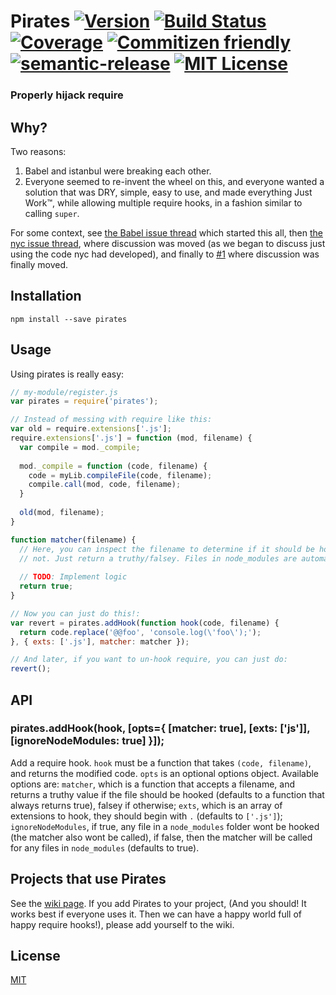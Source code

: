 # Pirates [![Version][version-badge]][npm-link] [![Build Status][build-badge]][build-link] [![Coverage][codecov-badge]][codecov-link] [![Commitizen friendly][cz-badge]][cz-link] [![semantic-release][sr-badge]][sr-link] [![MIT License][license-badge]][license-link]

### Properly hijack require

[version-badge]: 	https://img.shields.io/npm/v/pirates.svg   "npm version"
[downloads-badge]: https://img.shields.io/npm/dm/pirates.svg "npm downloads"
[npm-link]:  http://npm.im/pirates                           "npm"

[codecov-badge]: https://img.shields.io/codecov/c/github/ariporad/pirates/master.svg?style=flat "codecov"
[codecov-link]: https://codecov.io/gh/ariporad/pirates "codecov"

[license-badge]: https://img.shields.io/npm/l/express.svg    "MIT License"
[license-link]:  http://ariporad.mit-license.org             "MIT License"

[build-badge]: https://travis-ci.org/ariporad/pirates.svg                   "Travis CI Build Status"
[build-link]:  https://travis-ci.org/ariporad/pirates                       "Travis CI Build Status"

[cz-badge]: https://img.shields.io/badge/commitizen-friendly-brightgreen.svg "Commitizen friendly"
[cz-link]: http://commitizen.github.io/cz-cli/                               "Commitizen friendly"

[sr-badge]: https://img.shields.io/badge/%20%20%F0%9F%93%A6%F0%9F%9A%80-semantic--release-e10079.svg
[sr-link]: https://github.com/semantic-release/semantic-release

[//]: # "This comes last, as it's really long"
[//]: # "These are currently disabled"
[coverage-badge]: https://coveralls.io/repos/ariporad/pirates/badge.svg?branch=master&service=github "Code Coverage"
[coverage-link]: https://coveralls.io/github/ariporad/pirates?branch=master                          "Code Coverage"

## Why?

Two reasons:
1. Babel and istanbul were breaking each other.
2. Everyone seemed to re-invent the wheel on this, and everyone wanted a solution that was DRY, simple, easy to use, 
and made everything Just Work™, while allowing multiple require hooks, in a fashion similar to calling `super`.

For some context, see [the Babel issue thread][] which started this all, then [the nyc issue thread][], where 
discussion was moved (as we began to discuss just using the code nyc had developed), and finally to [#1][issue-1] 
where discussion was finally moved.

[the Babel issue thread]: https://github.com/babel/babel/pull/3062 "Babel Issue Thread"
[the nyc issue thread]: https://github.com/bcoe/nyc/issues/70 "NYC Issue Thread"
[issue-1]: https://github.com/ariporad/pirates/issues/1 "Issue #1"

## Installation

    npm install --save pirates

## Usage

Using pirates is really easy:
```javascript
// my-module/register.js
var pirates = require('pirates');

// Instead of messing with require like this:
var old = require.extensions['.js'];
require.extensions['.js'] = function (mod, filename) {
  var compile = mod._compile;
  
  mod._compile = function (code, filename) {
    code = myLib.compileFile(code, filename);
    compile.call(mod, code, filename);
  }
  
  old(mod, filename);
}

function matcher(filename) {
  // Here, you can inspect the filename to determine if it should be hooked or 
  // not. Just return a truthy/falsey. Files in node_modules are automatically ignored, unless otherwise specified (see below).
  
  // TODO: Implement logic
  return true;
}

// Now you can just do this!:
var revert = pirates.addHook(function hook(code, filename) {
  return code.replace('@@foo', 'console.log(\'foo\');');
}, { exts: ['.js'], matcher: matcher });

// And later, if you want to un-hook require, you can just do:
revert();
```

## API

### pirates.addHook(hook, [opts={ [matcher: true], [exts: ['js']], [ignoreNodeModules: true] }]);
Add a require hook. `hook` must be a function that takes `(code, filename)`, and returns the modified code. `opts` is
an optional options object. Available options are: `matcher`, which is a function that accepts a filename, and 
returns a truthy value if the file should be hooked (defaults to a function that always returns true), falsey if 
otherwise; `exts`, which is an array of extensions to hook, they should begin with `.` (defaults to `['.js']`); 
`ignoreNodeModules`, if true, any file in a `node_modules` folder wont be hooked (the matcher also wont be called), 
if false, then the matcher will be called for any files in `node_modules` (defaults to true).


## Projects that use Pirates

See the [wiki page](https://github.com/ariporad/pirates/wiki/Projects-using-Pirates). If you add Pirates to your project,
(And you should! It works best if everyone uses it. Then we can have a happy world full of happy require hooks!), please
add yourself to the wiki.

## License

[MIT](http://ariporad.mit-license.org)
